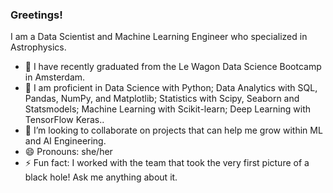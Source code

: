 ### Greetings!

I am a Data Scientist and Machine Learning Engineer who specialized in Astrophysics. 

- 🔭 I have recently graduated from the Le Wagon Data Science Bootcamp in Amsterdam.
- 🌱 I am proficient in Data Science with Python; Data Analytics with SQL, Pandas, NumPy, and Matplotlib; Statistics with Scipy, Seaborn and Statsmodels; Machine Learning with Scikit-learn; Deep Learning with TensorFlow Keras..
- 👯 I’m looking to collaborate on projects that can help me grow within ML and AI Engineering.
- 😄 Pronouns: she/her
- ⚡ Fun fact: I worked with the team that took the very first picture of a black hole! Ask me anything about it.
